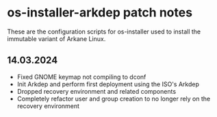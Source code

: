 # os-installer-arkdep patch notes
These are the configuration scripts for os-installer used to install the immutable variant of Arkane Linux.

## 14.03.2024
- Fixed GNOME keymap not compiling to dconf
- Init Arkdep and perform first deployment using the ISO's Arkdep
- Dropped recovery environment and related components
- Completely refactor user and group creation to no longer rely on the recovery environment
